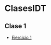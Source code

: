 # ClasesIDT

## Clase 1

- [Ejercicio 1](https://angomarin.github.io/ClasesIDT/Clase%201/index.html)

